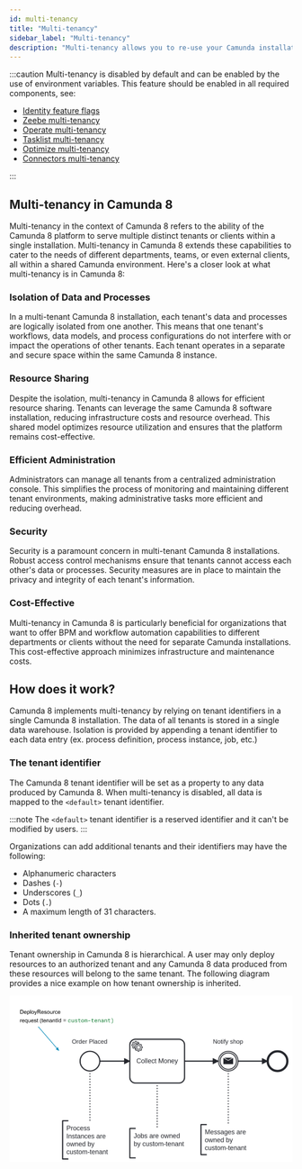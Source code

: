 ```yaml
---
id: multi-tenancy
title: "Multi-tenancy"
sidebar_label: "Multi-tenancy"
description: "Multi-tenancy allows you to re-use your Camunda installation."
---
```


:::caution
Multi-tenancy is disabled by default and can be enabled by the use of environment variables. This feature should be
enabled in all required components, see:

- [Identity feature flags](../../../self-managed/identity/deployment/configuration-variables/#feature-flags)
- [Zeebe multi-tenancy](../../../self-managed/zeebe-deployment/configuration/gateway-config/#zeebegatewaymultitenancy)
- [Operate multi-tenancy](../../../self-managed/operate-deployment/operate-configuration/)
- [Tasklist multi-tenancy](../../../self-managed/tasklist-deployment/tasklist-configuration/#multi-tenancy)
- [Optimize multi-tenancy]($optimize$/self-managed/optimize-deployment/configuration/multi-tenancy/)
- [Connectors multi-tenancy](../../../self-managed/connectors-deployment/connectors-configuration/#multi-tenancy)

:::

## Multi-tenancy in Camunda 8

Multi-tenancy in the context of Camunda 8 refers to the ability of the Camunda 8 platform to serve multiple distinct
tenants or clients within a single installation. Multi-tenancy in Camunda 8 extends these capabilities to cater to the
needs of different departments, teams, or even external clients, all within a shared Camunda environment. Here's a closer
look at what multi-tenancy is in Camunda 8:

### Isolation of Data and Processes

In a multi-tenant Camunda 8 installation, each tenant's data and processes are logically isolated from one another.
This means that one tenant's workflows, data models, and process configurations do not interfere with or impact the
operations of other tenants. Each tenant operates in a separate and secure space within the same Camunda 8 instance.

### Resource Sharing

Despite the isolation, multi-tenancy in Camunda 8 allows for efficient resource sharing. Tenants can leverage the same
Camunda 8 software installation, reducing infrastructure costs and resource overhead. This shared model optimizes
resource utilization and ensures that the platform remains cost-effective.

### Efficient Administration

Administrators can manage all tenants from a centralized administration console. This simplifies the process of
monitoring and maintaining different tenant environments, making administrative tasks more efficient and reducing
overhead.

### Security

Security is a paramount concern in multi-tenant Camunda 8 installations. Robust access control mechanisms ensure that
tenants cannot access each other's data or processes. Security measures are in place to maintain the privacy and
integrity of each tenant's information.

### Cost-Effective

Multi-tenancy in Camunda 8 is particularly beneficial for organizations that want to offer BPM and workflow automation
capabilities to different departments or clients without the need for separate Camunda installations. This
cost-effective approach minimizes infrastructure and maintenance costs.

## How does it work?

Camunda 8 implements multi-tenancy by relying on tenant identifiers in a single Camunda 8 installation. The data of
all tenants is stored in a single data warehouse. Isolation is provided by appending a tenant identifier to each data
entry (ex. process definition, process instance, job, etc.)

### The tenant identifier

The Camunda 8 tenant identifier will be set as a property to any data produced by Camunda 8. When multi-tenancy is
disabled, all data is mapped to the `<default>` tenant identifier.

:::note
The `<default>` tenant identifier is a reserved identifier and it can't be modified by users.
:::

Organizations can add additional tenants and their identifiers may have the following:

- Alphanumeric characters
- Dashes (`-`)
- Underscores (`_`)
- Dots (`.`)
- A maximum length of 31 characters.

### Inherited tenant ownership

Tenant ownership in Camunda 8 is hierarchical. A user may only deploy resources to an authorized tenant and any
Camunda 8 data produced from these resources will belong to the same tenant. The following diagram provides a nice
example on how tenant ownership is inherited.

![Tenant ownership inheritance diagram](img/multi-tenancy.png)
